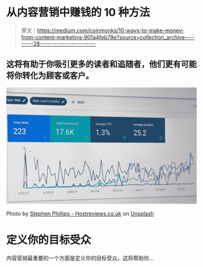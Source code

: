 # 从内容营销中赚钱的 10 种方法

> 原文：<https://medium.com/coinmonks/10-ways-to-make-money-from-content-marketing-901a4feb78e?source=collection_archive---------28----------------------->

## 这将有助于你吸引更多的读者和追随者，他们更有可能将你转化为顾客或客户。

![](img/97962614d5e8caca89860d7a5dc36d0d.png)

Photo by [Stephen Phillips - Hostreviews.co.uk](https://unsplash.com/@hostreviews?utm_source=medium&utm_medium=referral) on [Unsplash](https://unsplash.com?utm_source=medium&utm_medium=referral)

# 定义你的目标受众

内容营销最重要的一个方面是定义你的目标受众。这将帮助你…